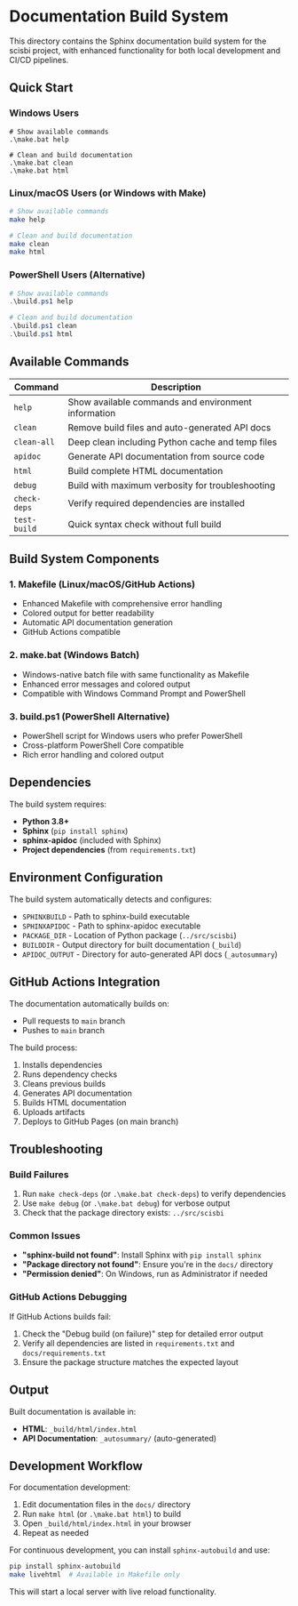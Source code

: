 # Documentation Build System

This directory contains the Sphinx documentation build system for the scisbi project, with enhanced functionality for both local development and CI/CD pipelines.

## Quick Start

### Windows Users
```batch
# Show available commands
.\make.bat help

# Clean and build documentation
.\make.bat clean
.\make.bat html
```

### Linux/macOS Users (or Windows with Make)
```bash
# Show available commands
make help

# Clean and build documentation
make clean
make html
```

### PowerShell Users (Alternative)
```powershell
# Show available commands
.\build.ps1 help

# Clean and build documentation
.\build.ps1 clean
.\build.ps1 html
```

## Available Commands

| Command      | Description                                           |
|--------------|-------------------------------------------------------|
| `help`       | Show available commands and environment information   |
| `clean`      | Remove build files and auto-generated API docs       |
| `clean-all`  | Deep clean including Python cache and temp files     |
| `apidoc`     | Generate API documentation from source code          |
| `html`       | Build complete HTML documentation                     |
| `debug`      | Build with maximum verbosity for troubleshooting     |
| `check-deps` | Verify required dependencies are installed           |
| `test-build` | Quick syntax check without full build                |

## Build System Components

### 1. Makefile (Linux/macOS/GitHub Actions)
- Enhanced Makefile with comprehensive error handling
- Colored output for better readability
- Automatic API documentation generation
- GitHub Actions compatible

### 2. make.bat (Windows Batch)
- Windows-native batch file with same functionality as Makefile
- Enhanced error messages and colored output
- Compatible with Windows Command Prompt and PowerShell

### 3. build.ps1 (PowerShell Alternative)
- PowerShell script for Windows users who prefer PowerShell
- Cross-platform PowerShell Core compatible
- Rich error handling and colored output

## Dependencies

The build system requires:
- **Python 3.8+**
- **Sphinx** (`pip install sphinx`)
- **sphinx-apidoc** (included with Sphinx)
- **Project dependencies** (from `requirements.txt`)

## Environment Configuration

The build system automatically detects and configures:
- `SPHINXBUILD` - Path to sphinx-build executable
- `SPHINXAPIDOC` - Path to sphinx-apidoc executable
- `PACKAGE_DIR` - Location of Python package (`../src/scisbi`)
- `BUILDDIR` - Output directory for built documentation (`_build`)
- `APIDOC_OUTPUT` - Directory for auto-generated API docs (`_autosummary`)

## GitHub Actions Integration

The documentation automatically builds on:
- Pull requests to `main` branch
- Pushes to `main` branch

The build process:
1. Installs dependencies
2. Runs dependency checks
3. Cleans previous builds
4. Generates API documentation
5. Builds HTML documentation
6. Uploads artifacts
7. Deploys to GitHub Pages (on main branch)

## Troubleshooting

### Build Failures
1. Run `make check-deps` (or `.\make.bat check-deps`) to verify dependencies
2. Use `make debug` (or `.\make.bat debug`) for verbose output
3. Check that the package directory exists: `../src/scisbi`

### Common Issues
- **"sphinx-build not found"**: Install Sphinx with `pip install sphinx`
- **"Package directory not found"**: Ensure you're in the `docs/` directory
- **"Permission denied"**: On Windows, run as Administrator if needed

### GitHub Actions Debugging
If GitHub Actions builds fail:
1. Check the "Debug build (on failure)" step for detailed error output
2. Verify all dependencies are listed in `requirements.txt` and `docs/requirements.txt`
3. Ensure the package structure matches the expected layout

## Output

Built documentation is available in:
- **HTML**: `_build/html/index.html`
- **API Documentation**: `_autosummary/` (auto-generated)

## Development Workflow

For documentation development:
1. Edit documentation files in the `docs/` directory
2. Run `make html` (or `.\make.bat html`) to build
3. Open `_build/html/index.html` in your browser
4. Repeat as needed

For continuous development, you can install `sphinx-autobuild` and use:
```bash
pip install sphinx-autobuild
make livehtml  # Available in Makefile only
```

This will start a local server with live reload functionality.

